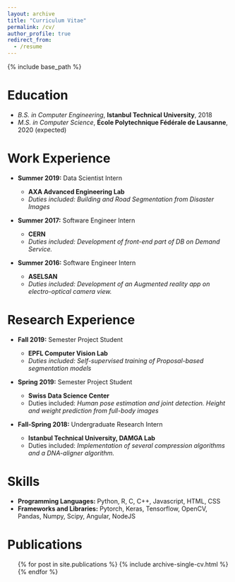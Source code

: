 ```yaml
---
layout: archive
title: "Curriculum Vitae"
permalink: /cv/
author_profile: true
redirect_from:
  - /resume
---
```


{% include base_path %}

Education
======
* _B.S. in Computer Engineering_, __Istanbul Technical University__, 2018
* _M.S. in Computer Science_, __École Polytechnique Fédérale de Lausanne__, 2020 (expected)

Work Experience
======
* __Summer 2019:__ Data Scientist Intern
  * __AXA Advanced Engineering Lab__
  * _Duties included: Building and Road Segmentation from Disaster Images_

* __Summer 2017:__ Software Engineer Intern
  * __CERN__
  * _Duties included: Development of front-end part of DB on Demand Service._
  
* __Summer 2016:__ Software Engineer Intern
  * __ASELSAN__
  * _Duties included: Development of an Augmented reality app on electro-optical camera view._

Research Experience
======
* __Fall 2019:__ Semester Project Student
  * __EPFL Computer Vision Lab__
  * _Duties included: Self-supervised training of Proposal-based segmentation models_

* __Spring 2019:__ Semester Project Student
  * __Swiss Data Science Center__
  * Duties included: _Human pose estimation and joint detection. Height and weight prediction from full-body images_
  
* __Fall-Spring 2018:__ Undergraduate Research Intern
  * __Istanbul Technical University, DAMGA Lab__
  * Duties included: _Implementation of several compression algorithms and a DNA-aligner algorithm._
  
Skills
======
* __Programming Languages:__ Python, R, C, C++, Javascript, HTML, CSS
* __Frameworks and Libraries:__ Pytorch, Keras, Tensorflow, OpenCV, Pandas, Numpy, Scipy, Angular, NodeJS

Publications
======
  <ul>{% for post in site.publications %}
    {% include archive-single-cv.html %}
  {% endfor %}</ul>
  
